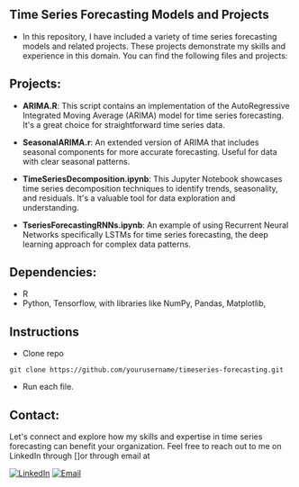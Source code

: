 ## Time Series Forecasting Models and Projects

* In this repository, I have included a variety of time series forecasting models and related projects. These projects demonstrate my skills and experience in this domain. You can find the following files and projects:

## Projects:
* **ARIMA.R**: This script contains an implementation of the AutoRegressive Integrated Moving Average (ARIMA) model for time series forecasting.
It's a great choice for straightforward time series data.
* **SeasonalARIMA.r**:
An extended version of ARIMA that includes seasonal components for more accurate forecasting. Useful for data with clear seasonal patterns.

* **TimeSeriesDecomposition.ipynb**: This Jupyter Notebook showcases time series decomposition techniques to identify trends, seasonality, and residuals. It's a valuable tool for data exploration and understanding.

* **TseriesForecastingRNNs.ipynb**: An example of using Recurrent Neural Networks specifically LSTMs for time series forecasting, the deep learning approach for complex data patterns.

## Dependencies:
* R
* Python, Tensorflow, with libraries like NumPy, Pandas, Matplotlib,

## Instructions
* Clone repo
~~~
git clone https://github.com/yourusername/timeseries-forecasting.git
~~~
* Run each file.


## Contact:
Let's connect and explore how my skills and expertise in time series forecasting can benefit your organization.
 Feel free to reach out to me on LinkedIn through []or through email at
 
  [![LinkedIn](https://img.shields.io/badge/LinkedIn-Connect%20with%20Me-blue?style=flat&logo=linkedin)](https://www.linkedin.com/in/samiabelhaddad/)
  [![Email](https://img.shields.io/badge/Email-Contact%20Me-brightgreen?style=flat&logo=gmail)](mailto:samiamagbelhaddad@gmail.com)

